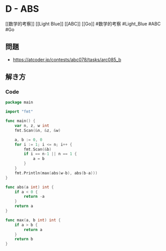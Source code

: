 # D - ABS
[[数学的考察]] [[Light Blue]] [[ABC]] [[Go]]
#数学的考察 #Light_Blue #ABC #Go 

## 問題
- https://atcoder.jp/contests/abc078/tasks/arc085_b

## 解き方
### Code
```go
package main

import "fmt"

func main() {
	var n, z, w int
	fmt.Scan(&n, &z, &w)

	a, b := 0, 0
	for i := 1; i <= n; i++ {
		fmt.Scan(&b)
		if i == n-1 || n == 1 {
			a = b
		}
	}
	fmt.Println(max(abs(w-b), abs(b-a)))
}

func abs(a int) int {
	if a < 0 {
		return -a
	}
	return a
}

func max(a, b int) int {
	if a > b {
		return a
	}
	return b
}
```